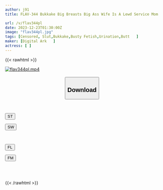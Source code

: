 ```yaml
---
author: j91
title: FLAV-344 Bukkake Big Breasts Big Ass Wife Is A Lewd Service Mom With Her Plump Body While Making Her Nipples Bulge.

url: /v/flav344pl
date: 2023-12-23T01:30:00Z
image: "flav344pl.jpg"
tags: [Censored, Slut,Bukkake,Busty Fetish,Urination,Butt	]
maker: [Digital Ark   ]
actress: [ ]
---
```



{{< rawhtml >}}

<div class="video" data-videoid="p1MXJ12qpyCrm8W">
    <a href="javascript:;">
        <img src="/v/flav344pl/flav344pl.jpg" width="WIDTH" height="HEIGHT" alt="flav344pl.mp4" loading="lazy">
    </a>
</div>

<script type="text/javascript" src="https://j91.asia/asset/on-demand-st.js"></script>

<br>
  <link rel="stylesheet" href="https://j91.asia/asset/bs5.css">
  
  <center>
  <button class="btn btn-primary" type="button" data-bs-toggle="collapse" data-bs-target=".multi-collapse" aria-expanded="false" aria-controls="multiCollapseExample1 multiCollapseExample2"><h2>Download</h2></button></center>
</p>
<div class="row">
  <div class="col">
    <div class="collapse multi-collapse" id="multiCollapseExample1">
      <div class="card card-body">
	      	      <br>
<div class="buttons">  
<p><a href="https://streamtape.to/v/p1MXJ12qpyCrm8W" target="_blank"><button class="btn-hover color-3"><i class="fa fa-download"></i> ST</button></a></p>
<p><a href="https://flaswish.com/dp3tf3c5lay4" target="_blank"><button class="btn-hover color-2"><i class="fa fa-download"></i> SW</button></a></p></div>
    </div>
  </div>
</div>
  <div class="col">
    <div class="collapse multi-collapse" id="multiCollapseExample2">
      <div class="card card-body">
	      <br>
<div class="buttons">
<p><a href="https://filelions.site/f/b3kwed2yyz7t" target="_blank"><button class="btn-hover color-9"><i class="fa fa-download"></i> FL</button></a></p>
<p><a href="https://filemoon.sx/d/sid7qjvq3779" target="_blank"><button class="btn-hover color-8"><i class="fa fa-download"></i> FM</button></a></p></div>
<br><br>
      </div>
    </div>
  </div>
</div>

{{< /rawhtml >}}